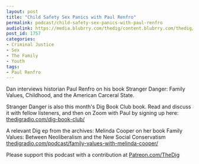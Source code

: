 ```yaml
---
layout: post
title: "Child Safety Sex Panics with Paul Renfro"
permalink: podcast/child-safety-sex-panics-with-paul-renfro
audiolink: https://media.blubrry.com/thedig/content.blubrry.com/thedig/The_Dig-EP_272-Renfro.mp3
post_id: 1757
categories: 
- Criminal Justice
- Sex
- The Family
- Youth
tags: 
- Paul Renfro
---
```


Dan interviews historian Paul Renfro on his book 
Stranger Danger: Family Values, Childhood, and the American Carceral State.


Stranger Danger is also this month's Dig Book Club book. Read and discuss it with fellow listeners, and then on Zoom with Paul by signing up here: 
[thedigradio.com/dig-book-club/](https://thedigradio.com/dig-book-club/)

A relevant Dig ep from the archives: Melinda Cooper on her book Family Values: Between Neoliberalism and the New Social Conservatism 
[thedigradio.com/podcast/family-values-with-melinda-cooper/](https://thedigradio.com/podcast/family-values-with-melinda-cooper/)

Please support this podcast with a contribution at 
[Patreon.com/TheDig](https://Patreon.com/TheDig)